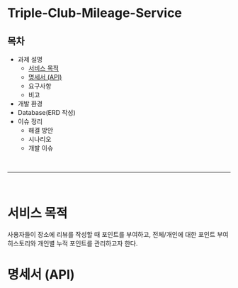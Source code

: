# Triple-Club-Mileage-Service

## 목차
* 과제 설명
  * [서비스 목적](#서비스-목적)
  * [명세서 (API)](#명세서 (API))
  * 요구사항
  * 비고
* 개발 환경
* Database(ERD 작성)
* 이슈 정리
  * 해결 방안
  * 시나리오
  * 개발 이슈

<br><hr><br>

# 서비스 목적
사용자들이 장소에 리뷰를 작성할 때 포인트를 부여하고, 전체/개인에 대한 포인트 부여 히스토리와 개인별 누적 포인트를 관리하고자 한다.

# 명세서 (API)
